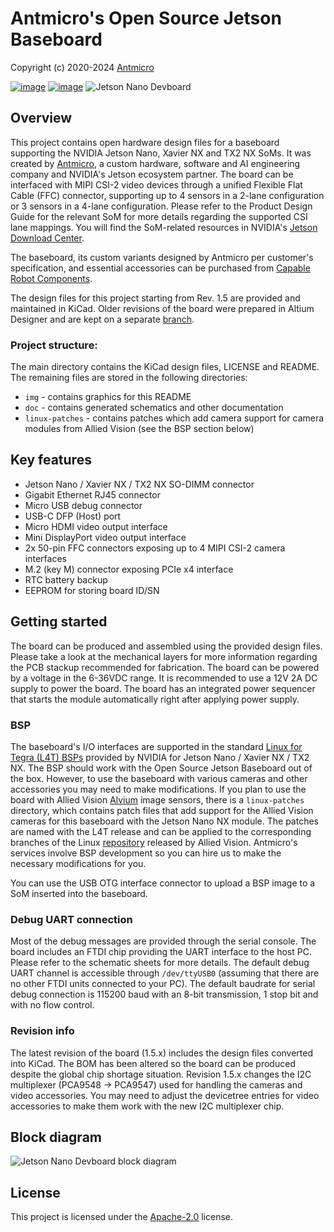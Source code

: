 # Antmicro's Open Source Jetson Baseboard

Copyright (c) 2020-2024 [Antmicro](https://www.antmicro.com)

[![image](https://img.shields.io/badge/View%20on-Antmicro%20Open%20Source%20Portal-332d37?style=flat-square)](https://opensource.antmicro.com/projects/jetson-nano-baseboard)
[![image](https://img.shields.io/badge/View%20on-Antmicro%20Open%20Hardware%20Portal-332d37?style=flat-square)](https://openhardware.antmicro.com/boards/jetson-nano-baseboard/?github=https%3A%2F%2Fgithub.com%2Fantmicro%2Fjetson-nano-baseboard%2Ftree%2Fmain&tab=features)
![Jetson Nano Devboard](/img/jetson-nano-baseboard.png)

## Overview

This project contains open hardware design files for a baseboard supporting the NVIDIA Jetson Nano, Xavier NX and TX2 NX SoMs.
It was created by [Antmicro](https://antmicro.com), a custom hardware, software and AI engineering company and NVIDIA's Jetson ecosystem partner.
The board can be interfaced with MIPI CSI-2 video devices through a unified Flexible Flat Cable (FFC) connector, supporting up to 4 sensors in a 2-lane configuration or 3 sensors in a 4-lane configuration.
Please refer to the Product Design Guide for the relevant SoM for more details regarding the supported CSI lane mappings.
You will find the SoM-related resources in NVIDIA's [Jetson Download Center](https://developer.nvidia.com/embedded/downloads). 

The baseboard, its custom variants designed by Antmicro per customer's specification, and essential accessories can be purchased from [Capable Robot Components](https://capablerobot.com/products/nx-baseboard/).

The design files for this project starting from Rev. 1.5 are provided and maintained in KiCad.
Older revisions of the board were prepared in Altium Designer and are kept on a separate [branch](https://github.com/antmicro/jetson-nano-baseboard/tree/1.4.7-altium).

### Project structure:

The main directory contains the KiCad design files, LICENSE and README.
The remaining files are stored in the following directories:

* ``img`` - contains graphics for this README
* ``doc`` - contains generated schematics and other documentation
* ``linux-patches`` - contains patches which add camera support for camera modules from Allied Vision (see the BSP section below)

## Key features

* Jetson Nano / Xavier NX / TX2 NX SO-DIMM connector
* Gigabit Ethernet RJ45 connector
* Micro USB debug connector
* USB-C DFP (Host) port
* Micro HDMI video output interface
* Mini DisplayPort video output interface
* 2x 50-pin FFC connectors exposing up to 4 MIPI CSI-2 camera interfaces
* M.2 (key M) connector exposing PCIe x4 interface
* RTC battery backup
* EEPROM for storing board ID/SN

## Getting started

The board can be produced and assembled using the provided design files.
Please take a look at the mechanical layers for more information regarding the PCB stackup recommended for fabrication.
The board can be powered by a voltage in the 6-36VDC range.
It is recommended to use a 12V 2A DC supply to power the board.
The board has an integrated power sequencer that starts the module automatically right after applying power supply.

### BSP

The baseboard's I/O interfaces are supported in the standard [Linux for Tegra (L4T) BSPs](https://developer.nvidia.com/embedded/linux-tegra) provided by NVIDIA for Jetson Nano / Xavier NX / TX2 NX. 
The BSP should work with the Open Source Jetson Baseboard out of the box.
However, to use the baseboard with various cameras and other accessories you may need to make modifications.
If you plan to use the board with Allied Vision [Alvium](https://www.alliedvision.com/en/products/embedded-vision-solutions/alvium-camera-modules-for-embedded-and-machine-vision-applications.html) image sensors, there is a ``linux-patches`` directory, which contains patch files that add support for the Allied Vision cameras for this baseboard with the Jetson Nano NX module.
The patches are named with the L4T release and can be applied to the corresponding branches of the Linux [repository](https://github.com/alliedvision/linux_nvidia_jetson) released by Allied Vision. 
Antmicro's services involve BSP development so you can hire us to make the necessary modifications for you.

You can use the USB OTG interface connector to upload a BSP image to a SoM inserted into the baseboard.

### Debug UART connection

Most of the debug messages are provided through the serial console.
The board includes an FTDI chip providing the UART interface to the host PC.
Please refer to the schematic sheets for more details.
The default debug UART channel is accessible through ``/dev/ttyUSB0`` (assuming that there are no other FTDI units connected to your PC).
The default baudrate for serial debug connection is 115200 baud with an 8-bit transmission, 1 stop bit and with no flow control.

### Revision info

The latest revision of the board (1.5.x) includes the design files converted into KiCad.
The BOM has been altered so the board can be produced despite the global chip shortage situation.
Revision 1.5.x changes the I2C multiplexer (PCA9548 -> PCA9547) used for handling the cameras and video accessories. 
You may need to adjust the devicetree entries for video accessories to make them work with the new I2C multiplexer chip.

## Block diagram

![Jetson Nano Devboard block diagram](doc/jetson-nano-baseboard-block-diagram.png)

## License

This project is licensed under the [Apache-2.0](LICENSE) license.

